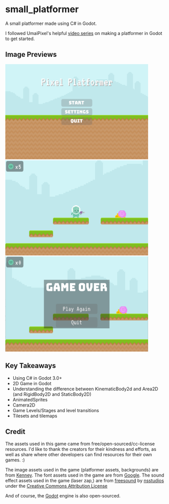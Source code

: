 # small_platformer

A small platformer made using C# in Godot.

I followed UmaiPixel's helpful [video series](https://www.youtube.com/playlist?list=PLyckz_-Rzq6ClGevL2fneJ5YJnMPKWa4M) on making a platformer in Godot to get started.

## Image Previews

<img src="https://github.com/aim4/small_platformer/blob/main/previews/main_menu.png" alt="SmallPlatformer preview, main men" width="450" height="300"/>
<img src="https://github.com/aim4/small_platformer/blob/main/previews/in_game.png" alt="SmallPlatformer preview, in game" width="450" height="300"/>
<img src="https://github.com/aim4/small_platformer/blob/main/previews/game_over.png" alt="SmallPlatformer preview, game over" width="450" height="300"/>

## Key Takeaways

- Using C# in Godot 3.0+
- 2D Game in Godot
- Understanding the difference between KinematicBody2d and Area2D (and RigidBody2D and StaticBody2D)
- AnimatedSprites
- Camera2D
- Game Levels/Stages and level transitions
- Tilesets and tilemaps

## Credit

The assets used in this game came from free/open-sourced/cc-license resources. I'd like to thank the creators for their kindness and efforts, as well as share where other developers can find resources for their own games. :)

The image assets used in the game (platformer assets, backgrounds) are from [Kenney](https://kenney.nl/).
The font assets used in the game are from [Google](https://fonts.google.com/about).
The sound effect assets used in the game (laser zap,) are from [freesound](https://www.freesound.org) by [nsstudios](https://freesound.org/people/nsstudios/) under the [Creative Commons Attribution License](https://creativecommons.org/licenses/by/3.0/legalcode)

And of course, the [Godot](https://godotengine.org/) engine is also open-sourced.
